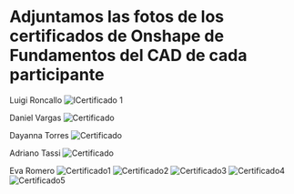 # Adjuntamos las fotos de los certificados de Onshape de Fundamentos del CAD de cada participante


Luigi Roncallo 
![ICertificado 1](https://drive.usercontent.google.com/download?id=19THXTdlg_pn-IVLFRn4I-K1p_lLypRPZ)  

Daniel Vargas 
![Certificado](https://drive.usercontent.google.com/download?id=1qf0CnCTp9ml-mME2OJd671rskznKhG17)

Dayanna Torres
![Certificado](https://drive.usercontent.google.com/download?id=1KvF36jZHC9Ivmu22kf9GSEw1MTajpezP)

Adriano Tassi
![Certificado](https://drive.usercontent.google.com/download?id=1MiZ0StXJquQFgMYEFcbstE_AmvTD-Kr6&export=download&authuser=1)

Eva Romero
![Certificado1](https://drive.google.com/uc?export=view&id=1L188TBqPIScNQpV8ebT9wSJmNBsE67Cc)
![Certificado2](https://drive.google.com/uc?export=view&id=1P1iyJ314CILff4IDPNKVpncBUyxaXlir)
![Certificado3](https://drive.google.com/uc?export=view&id=1sPvd7jB2alZ2-t5-ughgiu-MrqohzJBC)
![Certificado4](https://drive.google.com/uc?export=view&id=1ibP0lJawDxGB09Oy3CbXpFHP_S9epa2Z)
![Certificado5](https://drive.google.com/uc?export=view&id=1qfP084yqRg7QLxVZ6oRWrQ19Y-tIlzNL)
